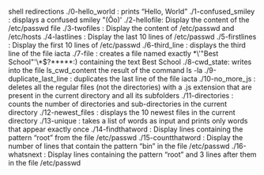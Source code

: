 shell redirections
./0-hello_world : prints “Hello, World”
./1-confused_smiley : displays a confused smiley "(Ôo)'
./2-hellofile: Display the content of the /etc/passwd file
./3-twofiles : Display the content of /etc/passwd and /etc/hosts
./4-lastlines : Display the last 10 lines of /etc/passwd
./5-firstlines : Display the first 10 lines of /etc/passwd
./6-third_line : displays the third line of the file iacta
./7-file : creates a file named exactly \*\\'"Best School"\'\\*$\?\*\*\*\*\*:) containing the text Best School
./8-cwd_state:  writes into the file ls_cwd_content the result of the command ls -la
./9-duplicate_last_line : duplicates the last line of the file iacta
./10-no_more_js : deletes all the regular files (not the directories) with a .js extension that are present in the current directory and all its subfolders
./11-directories : counts the number of directories and sub-directories in the current directory
./12-newest_files : displays the 10 newest files in the current directory
./13-unique : takes a list of words as input and prints only words that appear exactly once
./14-findthatword : Display lines containing the pattern “root” from the file /etc/passwd
./15-countthatword : Display the number of lines that contain the pattern “bin” in the file /etc/passwd
./16-whatsnext : Display lines containing the pattern “root” and 3 lines after them in the file /etc/passwd
